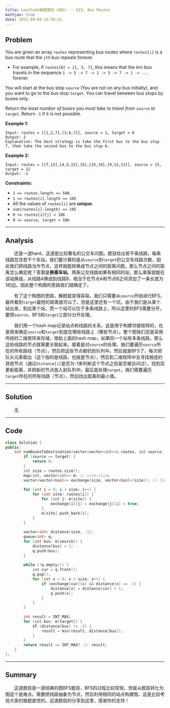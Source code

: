 ```yaml
---
title: LeetCode解题报告（401) -- 815. Bus Routes
mathjax: true
date: 2021-09-04 14:50:11
---
```


## Problem

You are given an array `routes` representing bus routes where `routes[i]` is a bus route that the `ith` bus repeats forever.

- For example, if `routes[0] = [1, 5, 7]`, this means that the `0th` bus travels in the sequence `1 -> 5 -> 7 -> 1 -> 5 -> 7 -> 1 -> ...` forever.

You will start at the bus stop `source` (You are not on any bus initially), and you want to go to the bus stop `target`. You can travel between bus stops by buses only.

Return *the least number of buses you must take to travel from* `source` *to* `target`. Return `-1` if it is not possible.

<!-- more -->

**Example 1:**

```
Input: routes = [[1,2,7],[3,6,7]], source = 1, target = 6
Output: 2
Explanation: The best strategy is take the first bus to the bus stop 7, then take the second bus to the bus stop 6.
```

**Example 2:**

```
Input: routes = [[7,12],[4,5,15],[6],[15,19],[9,12,13]], source = 15, target = 12
Output: -1
```

**Constraints:**

- `1 <= routes.length <= 500`.
- `1 <= routes[i].length <= 105`
- All the values of `routes[i]` are **unique**.
- `sum(routes[i].length) <= 105`
- `0 <= routes[i][j] < 106`
- `0 <= source, target < 106`

------

## Analysis

&emsp;&emsp;还是一道hard，这道是比较著名的公交车问题。题目给出若干条线路，每条线路包含若干个车站。我们要计算的是从`source`到`target`的公交车线路次数，因此我们把线路当作节点，这样就能转换成节点之间的距离问题。那么节点之间的距离怎么确定呢？答案是**换乘车站**。两条公交线路如果有相同的站，那么乘客就能在该站换成，从线路A换成到线路B，相当于在节点A和节点B之间添加了一条长度为1的边。因此整个构图的思路我们就确定了。

&emsp;&emsp;有了这个构图的思路，解题就变得容易。我们只需要从`source`开始进行BFS，最终看到`target`最短的距离就可以了。但是这里还有一个坑，由于我们是从某个站出发，到达某个站，而一个站可以位于多条线路上，所以这里的BFS需要分开，要把`source`、BFS和`target`三部分分开处理。

&emsp;&emsp;我们用一个hash map记录站点和线路的关系，这是用于构建邻接矩阵的，也是用来确定`source`和`target`到底在哪些线路上（哪些节点）。整个图我们还是采用传统的二维矩阵来存储，借助上面的hash map，如果同一个站有多条线路，那么这些线路的节点就需要关联起来。接着是对`source`的处理，我们要遍历`source`所在的所有路线（节点），然后把这些节点都扔到队列中。然后就是BFS了，每次把队头元素取出（这个指的是线路，也就是节点），然后到二维矩阵中去寻找相连的其他节点（通过`distance[i]`是否为-1来判断这个节点之前是否被访问过），找到后更新距离，并把新的节点放入到队列中。最后是处理`target`，我们需要遍历`target`所在的所有线路（节点），然后找出距离的最小值。

------

## Solution

&emsp;&emsp;无

------

## Code

```c++
class Solution {
public:
    int numBusesToDestination(vector<vector<int>>& routes, int source, int target) {
        if (source == target) {
            return 0;
        }
        int size = routes.size();
        map<int, vector<int>> m; // site->line
        vector<vector<bool>> exchange(size, vector<bool>(size)); // line
        
        for (int i = 0; i < size; i++) {
            for (int site: routes[i]) {
                for (int j: m[site]) {
                    exchange[i][j] = exchange[j][i] = true;
                }
                m[site].push_back(i);
            }
        }
        
        vector<int> distance(size, -1);
        queue<int> q;
        for (int bus: m[source]) {
            distance[bus] = 1;
            q.push(bus);
        }
        
        while (!q.empty()) {
            int cur = q.front();
            q.pop();
            for (int x = 0; x < size; x++) {
                if (exchange[cur][x] && distance[x] == -1) {
                    distance[x] = distance[cur] + 1;
                    q.push(x);
                }
            }
        }
        
        int result = INT_MAX;
        for (int bus: m[target]) {
            if (distance[bus] != -1) {
                result = min(result, distance[bus]);
            }
        }
        return result == INT_MAX? -1: result;
    }
};
```

------

## Summary

&emsp;&emsp;这道题目是一道经典的图BFS题目，BFS的过程比较常规，但是从题目转化为图这个是难点。需要把线路抽象为节点，然后利用相同的站点构建图，这是比较考验大家的做题直觉的。这道题目的分享到这里，感谢你的支持！
